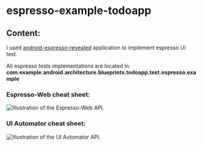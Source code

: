 # espresso-example-todoapp

## Content:
I used [android-espresso-revealed](https://github.com/Apress/android-espresso-revealed) application to implement espresso UI test.

All espresso tests implementations are located in:
**com.example.android.architecture.blueprints.todoapp.test.espresso.example**

### Espresso-Web cheat sheet:
<img src="./app/src/androidTest/assets/web_cheat_sheet_espresso.jpg" alt="Illustration of the Espresso-Web API."/>

### UI Automator cheat sheet:
<img src="./app/src/androidTest/assets/uiautomator_cheat_sheet.jpg" alt="Illustration of the UI Automator API."/>